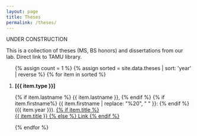 ```yaml
---
layout: page
title: Theses
permalink: /theses/
---
```


UNDER CONSTRUCTION

This is a collection of theses (MS, BS honors) and dissertations from our lab. Direct link to TAMU library.

<ol class="listing">

{% assign count = 1 %}
{% assign sorted = site.data.theses | sort: 'year' | reverse %}
{% for item in sorted %}

  <li class="listing-item">

  <b> [{{ item.type }}] </b>
    
  {% if item.lastname %}
     {{ item.lastname }}, 
  {% endif %}
  {% if item.firstname%}
     {{ item.firstname | replace: "%20", " " }}:
  {% endif %}
     ({{ item.year }}).
   <a href="https://oaktrust.library.tamu.edu/search?spc.page=1&query=%22yoonsuck%20choe%22&f.author={{ item.lastname }},%20{{ item.firstname }},equals">
  {% if item.title %}  
   {{ item.title }}
  {% else %}
   Link 
  {% endif %}
  </a>

  </li>

{% endfor %}
</ol>
